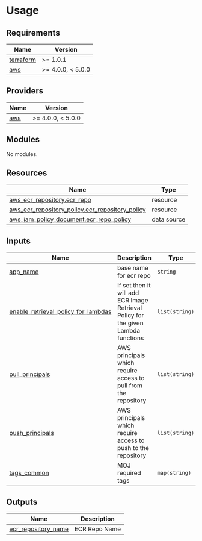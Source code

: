 # Usage

<!-- BEGIN_TF_DOCS -->
## Requirements

| Name | Version |
|------|---------|
| <a name="requirement_terraform"></a> [terraform](#requirement\_terraform) | >= 1.0.1 |
| <a name="requirement_aws"></a> [aws](#requirement\_aws) | >= 4.0.0, < 5.0.0 |

## Providers

| Name | Version |
|------|---------|
| <a name="provider_aws"></a> [aws](#provider\_aws) | >= 4.0.0, < 5.0.0 |

## Modules

No modules.

## Resources

| Name | Type |
|------|------|
| [aws_ecr_repository.ecr_repo](https://registry.terraform.io/providers/hashicorp/aws/latest/docs/resources/ecr_repository) | resource |
| [aws_ecr_repository_policy.ecr_repository_policy](https://registry.terraform.io/providers/hashicorp/aws/latest/docs/resources/ecr_repository_policy) | resource |
| [aws_iam_policy_document.ecr_repo_policy](https://registry.terraform.io/providers/hashicorp/aws/latest/docs/data-sources/iam_policy_document) | data source |

## Inputs

| Name | Description | Type | Default | Required |
|------|-------------|------|---------|:--------:|
| <a name="input_app_name"></a> [app\_name](#input\_app\_name) | base name for ecr repo | `string` | n/a | yes |
| <a name="input_enable_retrieval_policy_for_lambdas"></a> [enable\_retrieval\_policy\_for\_lambdas](#input\_enable\_retrieval\_policy\_for\_lambdas) | If set then it will add ECR Image Retrieval Policy for the given Lambda functions | `list(string)` | `[]` | no |
| <a name="input_pull_principals"></a> [pull\_principals](#input\_pull\_principals) | AWS principals which require access to pull from the repository | `list(string)` | `[]` | no |
| <a name="input_push_principals"></a> [push\_principals](#input\_push\_principals) | AWS principals which require access to push to the repository | `list(string)` | `[]` | no |
| <a name="input_tags_common"></a> [tags\_common](#input\_tags\_common) | MOJ required tags | `map(string)` | n/a | yes |

## Outputs

| Name | Description |
|------|-------------|
| <a name="output_ecr_repository_name"></a> [ecr\_repository\_name](#output\_ecr\_repository\_name) | ECR Repo Name |
<!-- END_TF_DOCS -->